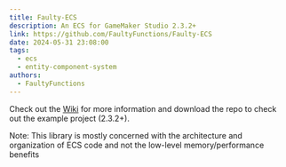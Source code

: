 ```yaml
---
title: Faulty-ECS
description: An ECS for GameMaker Studio 2.3.2+
link: https://github.com/FaultyFunctions/Faulty-ECS
date: 2024-05-31 23:08:00
tags:
  - ecs
  - entity-component-system
authors:
  - FaultyFunctions
---
```


Check out the [Wiki](https://github.com/FaultyFunctions/Faulty-ECS/wiki) for more information and download the repo to check out the example project (2.3.2+).

Note: This library is mostly concerned with the architecture and organization of ECS code and not the low-level memory/performance benefits